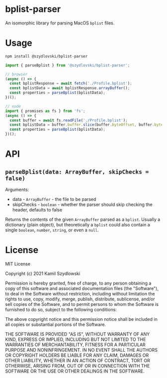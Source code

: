 # bplist-parser

An isomorphic library for parsing MacOS `bplist` files.

# Usage
```bash
npm install @szydlovski/bplist-parser
```
```js
import { parseBplist } from '@szydlovski/bplist-parser';

// browser
(async () => {
  const bplistResponse = await fetch('./Profile.bplist');
  const bplistData = await bplistResponse.arrayBuffer();
  const properties = parseBplist(bplistData);
})();

// node
import { promises as fs } from 'fs';
(async () => {
  const buffer = await fs.readFile('./Profile.bplist');
  const bplistData = buffer.buffer.slice(buffer.byteOffset, buffer.byteOffset + buffer.byteLength);
  const properties = parseBplist(bplistData);
})();
```

# API

## `parseBplist(data: ArrayBuffer, skipChecks = false)`

Arguments:
- data - `ArrayBuffer` - the file to be parsed
- skipChecks - `boolean` - whether the parser should skip checking the header, defaults to false

Returns the contents of the given `ArrayBuffer` parsed as a `bplist`. Usually a dictionary (plain object), but theoretically a `bplist` could also contain a single `boolean`, `number`, `string`, or even a `null`.

# License

MIT License

Copyright (c) 2021 Kamil Szydlowski

Permission is hereby granted, free of charge, to any person obtaining a copy
of this software and associated documentation files (the "Software"), to deal
in the Software without restriction, including without limitation the rights
to use, copy, modify, merge, publish, distribute, sublicense, and/or sell
copies of the Software, and to permit persons to whom the Software is
furnished to do so, subject to the following conditions:

The above copyright notice and this permission notice shall be included in all
copies or substantial portions of the Software.

THE SOFTWARE IS PROVIDED "AS IS", WITHOUT WARRANTY OF ANY KIND, EXPRESS OR
IMPLIED, INCLUDING BUT NOT LIMITED TO THE WARRANTIES OF MERCHANTABILITY,
FITNESS FOR A PARTICULAR PURPOSE AND NONINFRINGEMENT. IN NO EVENT SHALL THE
AUTHORS OR COPYRIGHT HOLDERS BE LIABLE FOR ANY CLAIM, DAMAGES OR OTHER
LIABILITY, WHETHER IN AN ACTION OF CONTRACT, TORT OR OTHERWISE, ARISING FROM,
OUT OF OR IN CONNECTION WITH THE SOFTWARE OR THE USE OR OTHER DEALINGS IN THE
SOFTWARE.
